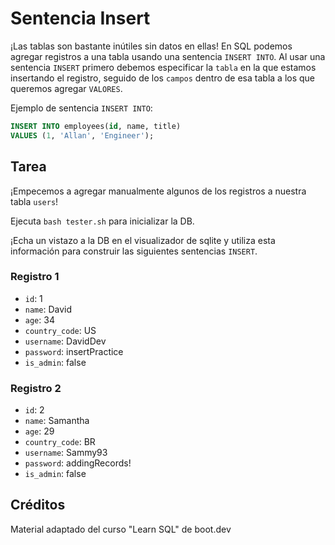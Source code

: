 # Sentencia Insert

¡Las tablas son bastante inútiles sin datos en ellas! En SQL podemos agregar registros a una tabla usando una sentencia `INSERT INTO`. Al usar una sentencia `INSERT` primero debemos especificar la `tabla` en la que estamos insertando el registro, seguido de los `campos` dentro de esa tabla a los que queremos agregar `VALORES`.

Ejemplo de sentencia `INSERT INTO`:

```sql
INSERT INTO employees(id, name, title)
VALUES (1, 'Allan', 'Engineer');
```

## Tarea

¡Empecemos a agregar manualmente algunos de los registros a nuestra tabla `users`!

Ejecuta `bash tester.sh` para inicializar la DB.

¡Echa un vistazo a la DB en el visualizador de sqlite y utiliza esta información para construir las siguientes sentencias `INSERT`.

### Registro 1

- `id`: 1
- `name`: David
- `age`: 34
- `country_code`: US
- `username`: DavidDev
- `password`: insertPractice
- `is_admin`: false

### Registro 2

- `id`: 2
- `name`: Samantha
- `age`: 29
- `country_code`: BR
- `username`: Sammy93
- `password`: addingRecords!
- `is_admin`: false

## Créditos

Material adaptado del curso "Learn SQL" de boot.dev
